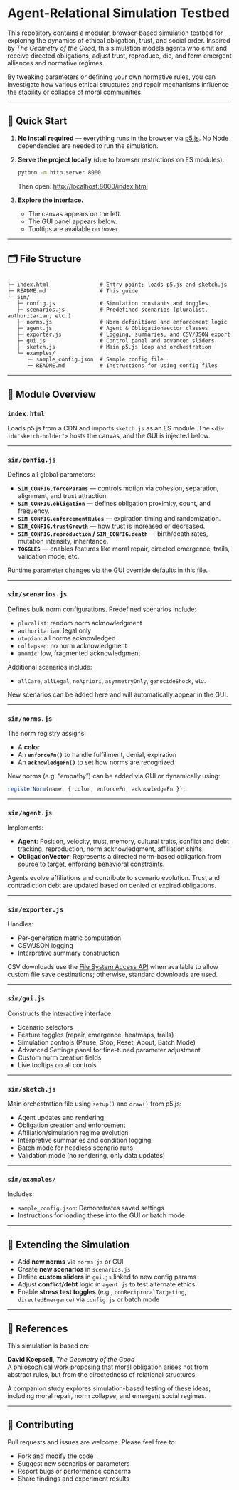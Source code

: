 
# Agent‑Relational Simulation Testbed

This repository contains a modular, browser-based simulation testbed for exploring the dynamics of ethical obligation, trust, and social order. Inspired by *The Geometry of the Good*, this simulation models agents who emit and receive directed obligations, adjust trust, reproduce, die, and form emergent alliances and normative regimes.

By tweaking parameters or defining your own normative rules, you can investigate how various ethical structures and repair mechanisms influence the stability or collapse of moral communities.

---

## 🚀 Quick Start

1. **No install required** — everything runs in the browser via [p5.js](https://p5js.org/). No Node dependencies are needed to run the simulation.
2. **Serve the project locally** (due to browser restrictions on ES modules):
   ```bash
   python -m http.server 8000
   ```
   Then open: [http://localhost:8000/index.html](http://localhost:8000/index.html)

3. **Explore the interface.**  
   - The canvas appears on the left.  
   - The GUI panel appears below.  
   - Tooltips are available on hover.

---

## 🗂 File Structure

```
.
├─ index.html                # Entry point; loads p5.js and sketch.js
├─ README.md                 # This guide
└─ sim/
   ├─ config.js              # Simulation constants and toggles
   ├─ scenarios.js           # Predefined scenarios (pluralist, authoritarian, etc.)
   ├─ norms.js               # Norm definitions and enforcement logic
   ├─ agent.js               # Agent & ObligationVector classes
   ├─ exporter.js            # Logging, summaries, and CSV/JSON export
   ├─ gui.js                 # Control panel and advanced sliders
   ├─ sketch.js              # Main p5.js loop and orchestration
   └─ examples/
      ├─ sample_config.json  # Sample config file
      └─ README.md           # Instructions for using config files
```

---

## 🧩 Module Overview

### `index.html`
Loads p5.js from a CDN and imports `sketch.js` as an ES module. The `<div id="sketch-holder">` hosts the canvas, and the GUI is injected below.

---

### `sim/config.js`

Defines all global parameters:

- **`SIM_CONFIG.forceParams`** — controls motion via cohesion, separation, alignment, and trust attraction.
- **`SIM_CONFIG.obligation`** — defines obligation proximity, count, and frequency.
- **`SIM_CONFIG.enforcementRules`** — expiration timing and randomization.
- **`SIM_CONFIG.trustGrowth`** — how trust is increased or decreased.
- **`SIM_CONFIG.reproduction` / `SIM_CONFIG.death`** — birth/death rates, mutation intensity, inheritance.
- **`TOGGLES`** — enables features like moral repair, directed emergence, trails, validation mode, etc.

Runtime parameter changes via the GUI override defaults in this file.

---

### `sim/scenarios.js`

Defines bulk norm configurations. Predefined scenarios include:

- `pluralist`: random norm acknowledgment
- `authoritarian`: legal only
- `utopian`: all norms acknowledged
- `collapsed`: no norm acknowledgment
- `anomic`: low, fragmented acknowledgment

Additional scenarios include:
- `allCare`, `allLegal`, `noApriori`, `asymmetryOnly`, `genocideShock`, etc.

New scenarios can be added here and will automatically appear in the GUI.

---

### `sim/norms.js`

The norm registry assigns:
- A **color**
- An **`enforceFn()`** to handle fulfillment, denial, expiration
- An **`acknowledgeFn()`** to set how norms are recognized

New norms (e.g. “empathy”) can be added via GUI or dynamically using:

```js
registerNorm(name, { color, enforceFn, acknowledgeFn });
```

---

### `sim/agent.js`

Implements:

- **Agent**: Position, velocity, trust, memory, cultural traits, conflict and debt tracking, reproduction, norm acknowledgment, affiliation shifts.
- **ObligationVector**: Represents a directed norm-based obligation from source to target, enforcing behavioral constraints.

Agents evolve affiliations and contribute to scenario evolution. Trust and contradiction debt are updated based on denied or expired obligations.

---

### `sim/exporter.js`

Handles:

- Per-generation metric computation
- CSV/JSON logging
- Interpretive summary construction

CSV downloads use the [File System Access API](https://developer.mozilla.org/en-US/docs/Web/API/File_System_Access_API) when available to allow custom file save destinations; otherwise, standard downloads are used.

---

### `sim/gui.js`

Constructs the interactive interface:

- Scenario selectors
- Feature toggles (repair, emergence, heatmaps, trails)
- Simulation controls (Pause, Stop, Reset, About, Batch Mode)
- Advanced Settings panel for fine-tuned parameter adjustment
- Custom norm creation fields
- Live tooltips on all controls

---

### `sim/sketch.js`

Main orchestration file using `setup()` and `draw()` from p5.js:

- Agent updates and rendering
- Obligation creation and enforcement
- Affiliation/simulation regime evolution
- Interpretive summaries and condition logging
- Batch mode for headless scenario runs
- Validation mode (no rendering, only data updates)

---

### `sim/examples/`

Includes:

- `sample_config.json`: Demonstrates saved settings
- Instructions for loading these into the GUI or batch mode

---

## 🧪 Extending the Simulation

- Add **new norms** via `norms.js` or GUI
- Create **new scenarios** in `scenarios.js`
- Define **custom sliders** in `gui.js` linked to new config params
- Adjust **conflict/debt** logic in `agent.js` to test alternate ethics
- Enable **stress test toggles** (e.g., `nonReciprocalTargeting`, `directedEmergence`) via `config.js` or batch mode

---

## 📖 References

This simulation is based on:

**David Koepsell**, *The Geometry of the Good*  
A philosophical work proposing that moral obligation arises not from abstract rules, but from the directedness of relational structures.

A companion study explores simulation-based testing of these ideas, including moral repair, norm collapse, and emergent social regimes.

---

## 🤝 Contributing

Pull requests and issues are welcome. Please feel free to:

- Fork and modify the code
- Suggest new scenarios or parameters
- Report bugs or performance concerns
- Share findings and experiment results

